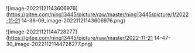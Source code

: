 ![image-20221121143606976](https://gitee.com/ning13445/picture/raw/master/ning13445/picture/1/2022-11-21 14-36-09_image-20221121143606976.png)

![image-20221121144728277](https://gitee.com/ning13445/picture/raw/master/2022-11-21 14-47-30_image-20221121144728277.png)
